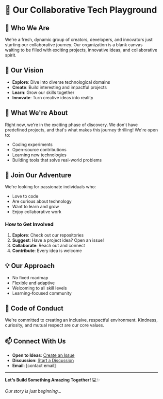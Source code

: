 # 🚀 Our Collaborative Tech Playground

## 🌟 Who We Are

We're a fresh, dynamic group of creators, developers, and innovators just starting our collaborative journey. Our organization is a blank canvas waiting to be filled with exciting projects, innovative ideas, and collaborative spirit.

## 🎯 Our Vision

- **Explore**: Dive into diverse technological domains
- **Create**: Build interesting and impactful projects
- **Learn**: Grow our skills together
- **Innovate**: Turn creative ideas into reality

## 🤔 What We're About

Right now, we're in the exciting phase of discovery. We don't have predefined projects, and that's what makes this journey thrilling! We're open to:
- Coding experiments
- Open-source contributions
- Learning new technologies
- Building tools that solve real-world problems

## 🤝 Join Our Adventure

We're looking for passionate individuals who:
- Love to code
- Are curious about technology
- Want to learn and grow
- Enjoy collaborative work

### How to Get Involved
1. **Explore**: Check out our repositories
2. **Suggest**: Have a project idea? Open an issue!
3. **Collaborate**: Reach out and connect
4. **Contribute**: Every idea is welcome

## 💡 Our Approach

- No fixed roadmap
- Flexible and adaptive
- Welcoming to all skill levels
- Learning-focused community

## 🌈 Code of Conduct

We're committed to creating an inclusive, respectful environment. Kindness, curiosity, and mutual respect are our core values.

## 📫 Connect With Us

- **Open to Ideas**: [Create an Issue](link-to-issues)
- **Discussion**: [Start a Discussion](link-to-discussions)
- **Email**: [contact email]

---

**Let's Build Something Amazing Together!** 💻✨

*Our story is just beginning...*
